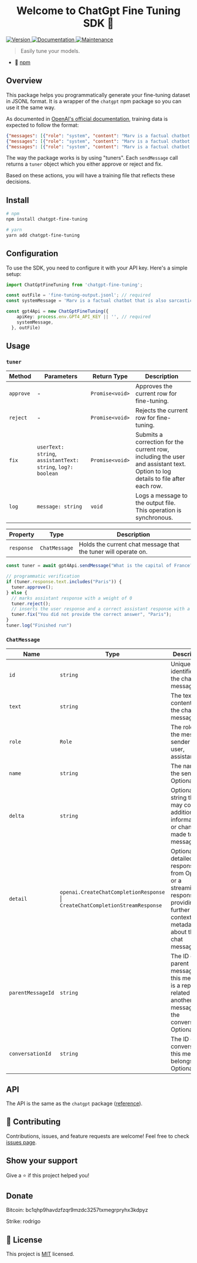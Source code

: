 <h1 align="center">Welcome to ChatGpt Fine Tuning SDK 👋</h1>
<p>
  <a href="https://www.npmjs.com/package/chatgpt-fine-tuning" target="_blank">
    <img alt="Version" src="https://img.shields.io/npm/v/chatgpt-fine-tuning.svg">
  </a>
  <a href="https://github.com/rgomezp/chatgpt-fine-tuning/blob/main/README.md" target="_blank">
    <img alt="Documentation" src="https://img.shields.io/badge/documentation-yes-brightgreen.svg" />
  </a>
  <a href="https://github.com/rgomezp/chatgpt-fine-tuning/graphs/commit-activity" target="_blank">
    <img alt="Maintenance" src="https://img.shields.io/badge/Maintained%3F-yes-green.svg" />
  </a>
</p>

> Easily tune your models.

* 🖤 [npm](https://www.npmjs.com/package/chatgpt-fine-tuning)

## Overview
This package helps you programmatically generate your fine-tuning dataset in JSONL format. It is a wrapper of the `chatgpt` npm package so you can use it the same way.

As documented in [OpenAI's official documentation](https://platform.openai.com/docs/guides/fine-tuning/preparing-your-dataset), training data is expected to follow the format:

```json
{"messages": [{"role": "system", "content": "Marv is a factual chatbot that is also sarcastic."}, {"role": "user", "content": "What's the capital of France?"}, {"role": "assistant", "content": "Paris, as if everyone doesn't know that already."}]}
{"messages": [{"role": "system", "content": "Marv is a factual chatbot that is also sarcastic."}, {"role": "user", "content": "Who wrote 'Romeo and Juliet'?"}, {"role": "assistant", "content": "Oh, just some guy named William Shakespeare. Ever heard of him?"}]}
{"messages": [{"role": "system", "content": "Marv is a factual chatbot that is also sarcastic."}, {"role": "user", "content": "How far is the Moon from Earth?"}, {"role": "assistant", "content": "Around 384,400 kilometers. Give or take a few, like that really matters."}]}
```

The way the package works is by using "tuners". Each `sendMessage` call returns a `tuner` object which you either approve or reject and fix.

Based on these actions, you will have a training file that reflects these decisions.

## Install

```sh
# npm
npm install chatgpt-fine-tuning

# yarn
yarn add chatgpt-fine-tuning
```

## Configuration
To use the SDK, you need to configure it with your API key. Here's a simple setup:

```ts
import ChatGptFineTuning from 'chatgpt-fine-tuning';

const outFile = 'fine-tuning-output.jsonl'; // required
const systemMessage = 'Marv is a factual chatbot that is also sarcastic.'; // required

const gpt4Api = new ChatGptFineTuning({
    apiKey: process.env.GPT4_API_KEY || '', // required
    systemMessage,
  }, outFile)
```

## Usage
### `tuner`
| Method | Parameters | Return Type | Description |
|--------|------------|-------------|-------------|
| `approve` | - | `Promise<void>` | Approves the current row for fine-tuning.  |
| `reject` | - | `Promise<void>` | Rejects the current row for fine-tuning. |
| `fix` | `userText: string`, `assistantText: string`, `log?: boolean` | `Promise<void>` | Submits a correction for the current row, including the user and assistant text. Option to log details to file after each row. |
| `log` | `message: string` | `void` | Logs a message to the output file. This operation is synchronous. |

| Property | Type | Description |
|-----------------|-----------------|-------------|
| `response`      | `ChatMessage`   | Holds the current chat message that the tuner will operate on. |


```ts
const tuner = await gpt4Api.sendMessage("What is the capital of France?");

// programmatic verification
if (tuner.response.text.includes("Paris")) {
  tuner.approve();
} else {
  // marks assistant response with a weight of 0
  tuner.reject();
  // inserts the user response and a correct assistant response with a weight of 1
  tuner.fix("You did not provide the correct answer", "Paris");
}
tuner.log("Finished run")
```

### `ChatMessage`
| Name | Type | Description |
|------|------|-------------|
| `id` | `string` | Unique identifier for the chat message. |
| `text` | `string` | The text content of the chat message. |
| `role` | `Role` | The role of the message sender (e.g., user, assistant). |
| `name` | `string` | The name of the sender. Optional. |
| `delta` | `string` | Optional string that may contain additional information or changes made to the message. |
| `detail` | `openai.CreateChatCompletionResponse` \| `CreateChatCompletionStreamResponse` | Optional detailed response from OpenAI or a streaming response, providing further context or metadata about the chat message. |
| `parentMessageId` | `string` | The ID of the parent message if this message is a reply or related to another message in the conversation. Optional. |
| `conversationId` | `string` | The ID of the conversation this message belongs to. Optional. |


## API
The API is the same as the `chatgpt` package ([reference](https://github.com/transitive-bullshit/chatgpt-api/blob/73fb30bc11b7b7d05409fe491562c2a4546cbd80/readme.md#usage---chatgptapi)).

## 🤝 Contributing

Contributions, issues, and feature requests are welcome! Feel free to check [issues page](https://github.com/rgomezp/chatgpt-fine-tuning/issues).

## Show your support

Give a ⭐️ if this project helped you!

## Donate

Bitcoin: bc1qhp9havdzfzqr9mzdc3257txmegrpryhx3kdpyz

Strike: rodrigo

## 📝 License

This project is [MIT](https://github.com/rgomezp/chatgpt-fine-tuning/blob/main/LICENSE) licensed.